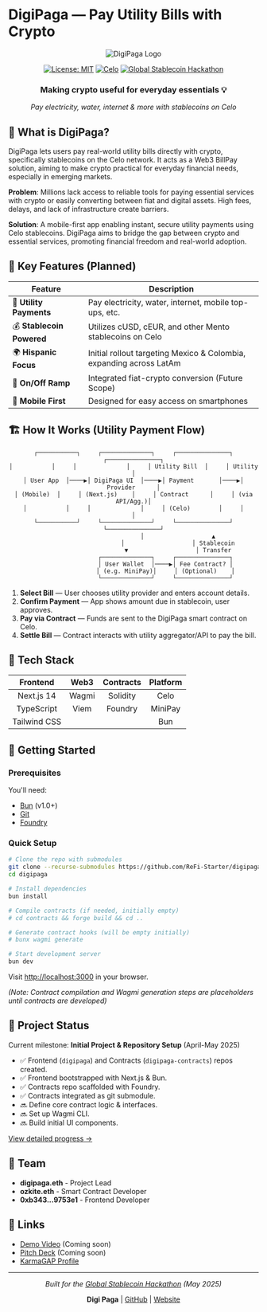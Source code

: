 # DigiPaga ― Pay Utility Bills with Crypto

<div align="center">
  
  ![DigiPaga Logo](https://via.placeholder.com/200x200.png?text=DigiPaga)
  
  [![License: MIT](https://img.shields.io/badge/License-MIT-yellow.svg)](https://opensource.org/licenses/MIT)
  [![Celo](https://img.shields.io/badge/Celo-FCFF52?style=flat&logo=celo&logoColor=000000)](https://celo.org/)
  [![Global Stablecoin Hackathon](https://img.shields.io/badge/Hackathon-May_2025-blue)](https://mentolabs.notion.site/Global-Stablecoin-Hackathon-1c1a2148cc5c808aa42ddee1e3df7883)

  ### **Making crypto useful for everyday essentials** 💡
  
  *Pay electricity, water, internet & more with stablecoins on Celo*
</div>

## 🌟 What is DigiPaga?

DigiPaga lets users pay real-world utility bills directly with crypto, specifically stablecoins on the Celo network. It acts as a Web3 BillPay solution, aiming to make crypto practical for everyday financial needs, especially in emerging markets.

**Problem**: Millions lack access to reliable tools for paying essential services with crypto or easily converting between fiat and digital assets. High fees, delays, and lack of infrastructure create barriers.

**Solution**: A mobile-first app enabling instant, secure utility payments using Celo stablecoins. DigiPaga aims to bridge the gap between crypto and essential services, promoting financial freedom and real-world adoption.

## 💫 Key Features (Planned)

| Feature | Description |
|---------|-------------|
| 🧾 **Utility Payments** | Pay electricity, water, internet, mobile top-ups, etc. |
| 💰 **Stablecoin Powered** | Utilizes cUSD, cEUR, and other Mento stablecoins on Celo |
| 🌍 **Hispanic Focus** | Initial rollout targeting Mexico & Colombia, expanding across LatAm |
| 🔄 **On/Off Ramp** | Integrated fiat-crypto conversion (Future Scope) |
| 📱 **Mobile First** | Designed for easy access on smartphones |

## 🏗️ How It Works (Utility Payment Flow)

<div align="center">
  
```
┌───────────┐     ┌──────────────┐     ┌───────────────┐     ┌───────────────┐
│           │     │              │     │ Utility Bill  │     │ Utility       │
│ User App  │────▶│ DigiPaga UI  │────▶│ Payment       │────▶│ Provider      │
│ (Mobile)  │     │ (Next.js)    │     │ Contract      │     │ (via API/Agg.)│
│           │     │              │     │ (Celo)        │     │               │
└───────────┘     └──────────────┘     └───────────────┘     └───────────────┘
                         │                   ▲
                         │                   │ Stablecoin
                         ▼                   │ Transfer
                  ┌──────────────┐     ┌───────────────┐
                  │ User Wallet  │────▶│ Fee Contract? │
                  │ (e.g. MiniPay)│     │ (Optional)    │
                  └──────────────┘     └───────────────┘
```

</div>

1. **Select Bill** ― User chooses utility provider and enters account details.
2. **Confirm Payment** ― App shows amount due in stablecoin, user approves.
3. **Pay via Contract** ― Funds are sent to the DigiPaga smart contract on Celo.
4. **Settle Bill** ― Contract interacts with utility aggregator/API to pay the bill.

## 🧰 Tech Stack

<div align="center">
  
| Frontend | Web3 | Contracts | Platform |
|:--------:|:----:|:---------:|:--------:|
| Next.js 14 | Wagmi | Solidity | Celo |
| TypeScript | Viem | Foundry | MiniPay |
| Tailwind CSS | | | Bun |

</div>

## 🚀 Getting Started

### Prerequisites

You'll need:
- [Bun](https://bun.sh/docs/installation) (v1.0+)
- [Git](https://git-scm.com/)
- [Foundry](https://book.getfoundry.sh/getting-started/installation)

### Quick Setup

```bash
# Clone the repo with submodules
git clone --recurse-submodules https://github.com/ReFi-Starter/digipaga.git
cd digipaga

# Install dependencies
bun install

# Compile contracts (if needed, initially empty)
# cd contracts && forge build && cd ..

# Generate contract hooks (will be empty initially)
# bunx wagmi generate

# Start development server
bun dev
```

Visit [http://localhost:3000](http://localhost:3000) in your browser.

*(Note: Contract compilation and Wagmi generation steps are placeholders until contracts are developed)*

## 📝 Project Status

Current milestone: **Initial Project & Repository Setup** (April-May 2025)
- ✅ Frontend (`digipaga`) and Contracts (`digipaga-contracts`) repos created.
- ✅ Frontend bootstrapped with Next.js & Bun.
- ✅ Contracts repo scaffolded with Foundry.
- ✅ Contracts integrated as git submodule.
- 🔜 Define core contract logic & interfaces.
- 🔜 Set up Wagmi CLI.
- 🔜 Build initial UI components.

[View detailed progress →](./docs/milestones/001-project-setup.md)

## 👥 Team

- **digipaga.eth** - Project Lead
- **ozkite.eth** - Smart Contract Developer
- **0xb343...9753e1** - Frontend Developer

## 🔗 Links

- [Demo Video](https://example.com) (Coming soon)
- [Pitch Deck](https://example.com) (Coming soon)
- [KarmaGAP Profile](https://gap.karmahq.xyz/project/digipagaeth)

---

<div align="center">
  
  *Built for the [Global Stablecoin Hackathon](https://mentolabs.notion.site/Global-Stablecoin-Hackathon-1c1a2148cc5c808aa42ddee1e3df7883) (May 2025)*
  
  **Digi Paga** | [GitHub]([https://github.com/ReFi-Starter](https://github.com/digimercados/Digipaga)) | [Website](https://refistarter.org)
</div>
